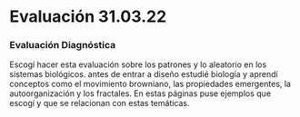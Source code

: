 # Evaluación 31.03.22

### Evaluación Diagnóstica

Escogí hacer esta evaluación sobre los patrones y lo aleatorio en los sistemas biológicos. antes de entrar a diseño estudié biología y aprendí conceptos como el movimiento browniano, las propiedades emergentes, la autoorganización y los fractales. En estas páginas puse ejemplos que escogí y que se relacionan con estas temáticas.
